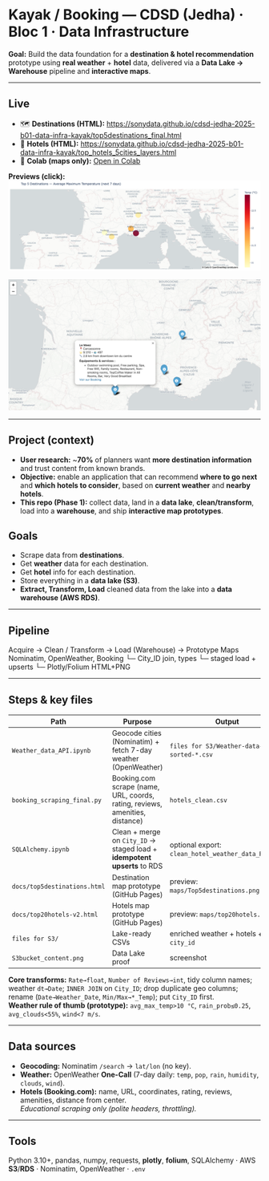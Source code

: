 # Kayak / Booking — CDSD (Jedha) · Bloc 1 · Data Infrastructure

**Goal:** Build the data foundation for a **destination & hotel recommendation** prototype using **real weather** + **hotel** data, delivered via a **Data Lake → Warehouse** pipeline and **interactive maps**.

---

## Live
- 🗺️ **Destinations (HTML):** https://sonydata.github.io/cdsd-jedha-2025-b01-data-infra-kayak/top5destinations_final.html  
- 🏨 **Hotels (HTML):** https://sonydata.github.io/cdsd-jedha-2025-b01-data-infra-kayak/top_hotels_5cities_layers.html  
- 📓 **Colab (maps only):** [Open in Colab](https://colab.research.google.com/drive/107LhXhZRFf22gu39KB2NhP3dPIQyRocl?usp=sharing)

**Previews (click):**  
[![Destinations](maps/Top5destinations.png)](https://sonydata.github.io/cdsd-jedha-2025-b01-data-infra-kayak/top5destinations_final.html)

[![Hotels](maps/Top20hotels_zoom_example.png)](https://sonydata.github.io/cdsd-jedha-2025-b01-data-infra-kayak/top_hotels_5cities_layers.html)

---

## Project (context)
- **User research:** ~**70%** of planners want **more destination information** and trust content from known brands.  
- **Objective:** enable an application that can recommend **where to go next** and **which hotels to consider**, based on **current weather** and **nearby hotels**.  
- **This repo (Phase 1):** collect data, land in a **data lake**, **clean/transform**, load into a **warehouse**, and ship **interactive map prototypes**.

## Goals
- Scrape data from **destinations**.  
- Get **weather** data for each destination.  
- Get **hotel** info for each destination.  
- Store everything in a **data lake (S3)**.  
- **Extract, Transform, Load** cleaned data from the lake into a **data warehouse (AWS RDS)**.

---

## Pipeline
Acquire → Clean / Transform → Load (Warehouse) → Prototype Maps
Nominatim, OpenWeather, Booking └─ City_ID join, types └─ staged load + upserts └─ Plotly/Folium HTML+PNG

---

## Steps & key files
| Path | Purpose | Output |
|---|---|---|
| `Weather_data_API.ipynb` | Geocode cities (Nominatim) + fetch 7-day weather (OpenWeather) | `files for S3/Weather-data-sorted-*.csv` |
| `booking_scraping_final.py` | Booking.com scrape (name, URL, coords, rating, reviews, amenities, distance) | `hotels_clean.csv` |
| `SQLAlchemy.ipynb` | Clean + merge on `City_ID` → staged load + **idempotent upserts** to RDS | optional export: `clean_hotel_weather_data_RDS.csv` |
| `docs/top5destinations.html` | Destination map prototype (GitHub Pages) | preview: `maps/Top5destinations.png` |
| `docs/top20hotels-v2.html` | Hotels map prototype (GitHub Pages) | preview: `maps/top20hotels.png` |
| `files for S3/` | Lake-ready CSVs | enriched weather + hotels + `city_id` |
| `S3bucket_content.png` | Data Lake proof | screenshot |

**Core transforms:** `Rate→float`, `Number of Reviews→int`, tidy column names; weather `dt→Date`; `INNER JOIN` on `City_ID`; drop duplicate geo columns; rename (`Date→Weather_Date`, `Min/Max→*_Temp`); put `City_ID` first.  
**Weather rule of thumb (prototype):** `avg_max_temp>10 °C`, `rain_prob≤0.25`, `avg_clouds<55%`, `wind<7 m/s`.

---

## Data sources
- **Geocoding:** Nominatim `/search` → `lat/lon` (no key).  
- **Weather:** OpenWeather **One-Call** (7-day daily: `temp`, `pop`, `rain`, `humidity`, `clouds`, `wind`).  
- **Hotels (Booking.com):** name, URL, coordinates, rating, reviews, amenities, distance from center.  
  *Educational scraping only (polite headers, throttling).*

---

## Tools
Python 3.10+, pandas, numpy, requests, **plotly**, **folium**, SQLAlchemy · AWS **S3**/**RDS** · Nominatim, OpenWeather · `.env`
